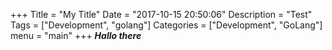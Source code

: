 +++
Title = "My Title"
Date = "2017-10-15 20:50:06"
Description = "Test"
Tags = ["Development", "golang"]
Categories = ["Development", "GoLang"]
menu = "main"
+++
***Hallo there***
